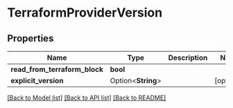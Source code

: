 # TerraformProviderVersion

## Properties

Name | Type | Description | Notes
------------ | ------------- | ------------- | -------------
**read_from_terraform_block** | **bool** |  | 
**explicit_version** | Option<**String**> |  | [optional]

[[Back to Model list]](../README.md#documentation-for-models) [[Back to API list]](../README.md#documentation-for-api-endpoints) [[Back to README]](../README.md)


